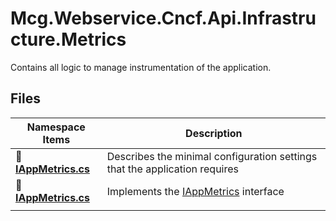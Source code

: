 # Mcg.Webservice.Cncf.Api.Infrastructure.Metrics

Contains all logic to manage instrumentation of the application.

## Files

 | **Namespace Items**                                     | **Description**                                                            |
 | ------------------------------------------------------- | -------------------------------------------------------------------------- |
 | :page_facing_up: **[IAppMetrics.cs](./IAppMetrics.cs)** | Describes the minimal configuration settings that the application requires |
 | :page_facing_up: **[IAppMetrics.cs](./IAppMetrics.cs)** | Implements the [IAppMetrics](./IAppMetrics.cs) interface                   |
 |                                                         |                                                                            |
